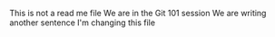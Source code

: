 This is not a read me file
We are in the Git 101 session
We are writing another sentence
I'm changing this file
